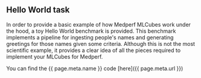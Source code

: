 ## Hello World task
In order to provide a basic example of how Medperf MLCubes work under the hood, a toy Hello World benchmark is provided. This benchmark implements a pipeline for ingesting people's names and generating greetings for those names given some criteria. Although this is not the most scientific example, it provides a clear idea of all the pieces required to implement your MLCubes for Medperf.

You can find the {{ page.meta.name }} code [here]({{ page.meta.url }})